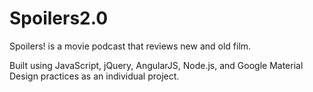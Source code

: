 # Spoilers2.0

Spoilers! is a movie podcast that reviews new and old film. 

Built using JavaScript, jQuery, AngularJS, Node.js, and Google Material Design practices as an individual project. 
